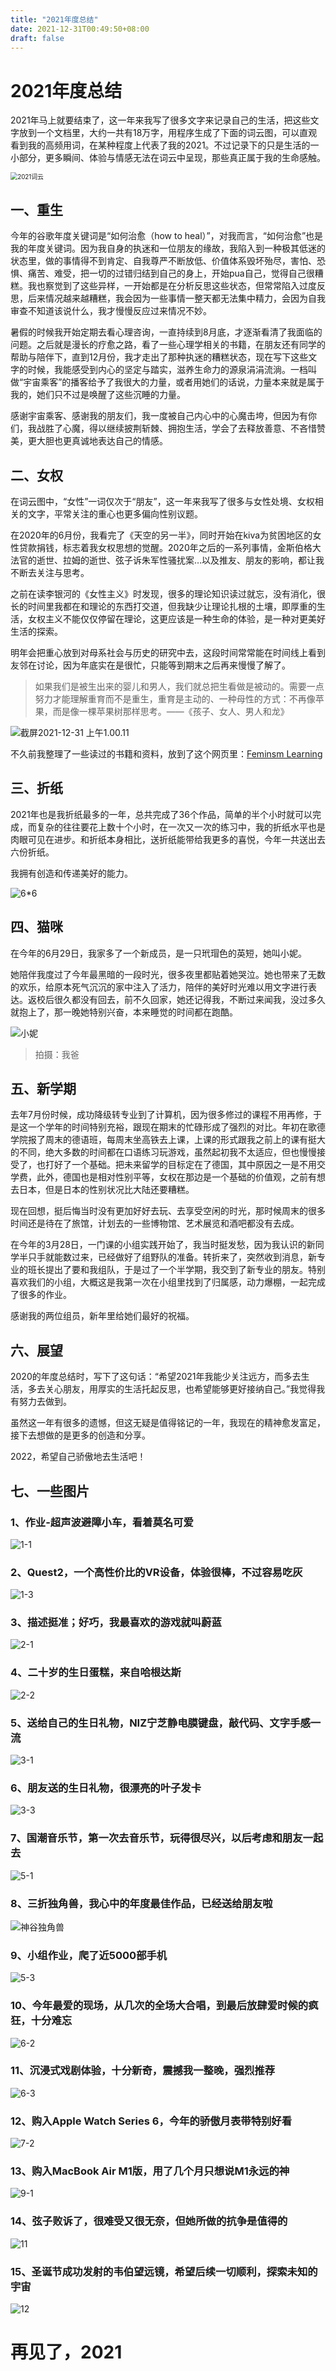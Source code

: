 ```yaml
---
title: "2021年度总结"
date: 2021-12-31T00:49:50+08:00
draft: false
---
```


# 2021年度总结

2021年马上就要结束了，这一年来我写了很多文字来记录自己的生活，把这些文字放到一个文档里，大约一共有18万字，用程序生成了下面的词云图，可以直观看到我的高频用词，在某种程度上代表了我的2021。不过记录下的只是生活的一小部分，更多瞬间、体验与情感无法在词云中呈现，那些真正属于我的生命感触。

<img src="https://cdn.jsdelivr.net/gh/ZDaneel/cloudimg@main/img/202112250054791.png" alt="2021词云" style="zoom:70%;" />

## 一、重生

今年的谷歌年度关键词是“如何治愈（how to heal）”，对我而言，“如何治愈”也是我的年度关键词。因为我自身的执迷和一位朋友的缘故，我陷入到一种极其低迷的状态里，做的事情得不到肯定、自我尊严不断放低、价值体系毁坏殆尽，害怕、恐惧、痛苦、难受，把一切的过错归结到自己的身上，开始pua自己，觉得自己很糟糕。我也察觉到了这些异样，一开始都是在分析反思这些状态，但常常陷入过度反思，后来情况越来越糟糕，我会因为一些事情一整天都无法集中精力，会因为自我审查不知道该说什么，我才慢慢反应过来情况不妙。

暑假的时候我开始定期去看心理咨询，一直持续到8月底，才逐渐看清了我面临的问题。之后就是漫长的疗愈之路，看了一些心理学相关的书籍，在朋友还有同学的帮助与陪伴下，直到12月份，我才走出了那种执迷的糟糕状态，现在写下这些文字的时候，我能感受到内心的坚定与踏实，滋养生命力的源泉涓涓流淌。一档叫做“宇宙乘客”的播客给予了我很大的力量，或者用她们的话说，力量本来就是属于我的，她们只不过是唤醒了这些沉睡的力量。

感谢宇宙乘客、感谢我的朋友们，我一度被自己内心中的心魔击垮，但因为有你们，我战胜了心魔，得以继续披荆斩棘、拥抱生活，学会了去释放善意、不吝惜赞美，更大胆也更真诚地表达自己的情感。

## 二、女权

在词云图中，“女性”一词仅次于“朋友”，这一年来我写了很多与女性处境、女权相关的文字，平常关注的重心也更多偏向性别议题。

在2020年的6月份，我看完了《天空的另一半》，同时开始在kiva为贫困地区的女性贷款捐钱，标志着我女权思想的觉醒。2020年之后的一系列事情，金斯伯格大法官的逝世、拉姆的逝世、弦子诉朱军性骚扰案…以及推友、朋友的影响，都让我不断去关注与思考。

之前在读李银河的《女性主义》时发现，很多的理论知识读过就忘，没有消化，很长的时间里我都在和理论的东西打交道，但我缺少让理论扎根的土壤，即厚重的生活，女权主义不能仅仅停留在理论，这更应该是一种生命的体验，是一种对更美好生活的探索。

明年会把重心放到对母系社会与历史的研究中去，这段时间常常能在时间线上看到友邻在讨论，因为年底实在是很忙，只能等到期末之后再来慢慢了解了。

> 如果我们是被生出来的婴儿和男人，我们就总把生看做是被动的。需要一点努力才能理解重育而不是重生，重育是主动的、一种母性的方式：不再像苹果，而是像一棵苹果树那样思考。——《孩子、女人、男人和龙》

![截屏2021-12-31 上午1.00.11](https://cdn.jsdelivr.net/gh/ZDaneel/cloudimg@main/img/202112310100625.png)

不久前我整理了一些读过的书籍和资料，放到了这个网页里：[Feminsm Learning](https://zdaneel.github.io/femi/feminism/)

## 三、折纸

2021年也是我折纸最多的一年，总共完成了36个作品，简单的半个小时就可以完成，而复杂的往往要花上数十个小时，在一次又一次的练习中，我的折纸水平也是肉眼可见在进步。和折纸本身相比，送折纸能带给我更多的喜悦，今年一共送出去六份折纸。

我拥有创造和传递美好的能力。

![6*6](https://cdn.jsdelivr.net/gh/ZDaneel/cloudimg@main/img/202112260150369.png)

## 四、猫咪

在今年的6月29日，我家多了一个新成员，是一只玳瑁色的英短，她叫小妮。

她陪伴我度过了今年最黑暗的一段时光，很多夜里都贴着她哭泣。她也带来了无数的欢乐，给原本死气沉沉的家中注入了活力，陪伴的美好时光难以用文字进行表达。返校后很久都没有回去，前不久回家，她还记得我，不断过来闻我，没过多久就抱上了，那一晚她特别兴奋，本来睡觉的时间都在跑酷。

![小妮 ](https://cdn.jsdelivr.net/gh/ZDaneel/cloudimg@main/img/202112302031979.jpeg)

> 拍摄：我爸

## 五、新学期

去年7月份时候，成功降级转专业到了计算机，因为很多修过的课程不用再修，于是这一个学年的时间特别充裕，跟现在期末的忙碌形成了强烈的对比。年初在歌德学院报了周末的德语班，每周末坐高铁去上课，上课的形式跟我之前上的课有挺大的不同，绝大多数的时间都在口语练习玩游戏，虽然起初我不太适应，但也慢慢接受了，也打好了一个基础。把未来留学的目标定在了德国，其中原因之一是不用交学费，此外，德国也是相对性别平等，女权在那边是一个基础的价值观，之前有想去日本，但是日本的性别状况比大陆还要糟糕。

现在回想，挺后悔当时没有更加好好去玩、去享受空闲的时光，那时候周末的很多时间还是待在了旅馆，计划去的一些博物馆、艺术展览和酒吧都没有去成。

在今年的3月28日，一门课的小组实践开始了，我当时挺发愁，因为我认识的新同学半只手就能数过来，已经做好了组野队的准备。转折来了，突然收到消息，新专业的班长提出了要和我组队，于是过了一个半学期，我交到了新专业的朋友。特别喜欢我们的小组，大概这是我第一次在小组里找到了归属感，动力爆棚，一起完成了很多的作业。

感谢我的两位组员，新年里给她们最好的祝福。

## 六、展望

2020的年度总结时，写下了这句话：“希望2021年我能少关注远方，而多去生活，多去关心朋友，用厚实的生活托起反思，也希望能够更好接纳自己。”我觉得我有努力去做到。

虽然这一年有很多的遗憾，但这无疑是值得铭记的一年，我现在的精神愈发富足，接下去想做的是更多的创造和分享。

2022，希望自己骄傲地去生活吧！

## 七、一些图片

### 1、作业-超声波避障小车，看着莫名可爱

![1-1](https://cdn.jsdelivr.net/gh/ZDaneel/cloudimg@main/img/202112302343504.jpg)

### 2、Quest2，一个高性价比的VR设备，体验很棒，不过容易吃灰

![1-3](https://cdn.jsdelivr.net/gh/ZDaneel/cloudimg@main/img/202112302345498.jpg)

### 3、描述挺准；好巧，我最喜欢的游戏就叫蔚蓝

![2-1](https://cdn.jsdelivr.net/gh/ZDaneel/cloudimg@main/img/202112302347531.jpeg)

### 4、二十岁的生日蛋糕，来自哈根达斯

![2-2](https://cdn.jsdelivr.net/gh/ZDaneel/cloudimg@main/img/202112302348845.jpg)

### 5、送给自己的生日礼物，NIZ宁芝静电膜键盘，敲代码、文字手感一流

![3-1](https://cdn.jsdelivr.net/gh/ZDaneel/cloudimg@main/img/202112302349904.jpg)

### 6、朋友送的生日礼物，很漂亮的叶子发卡

![3-3](https://cdn.jsdelivr.net/gh/ZDaneel/cloudimg@main/img/202112302352335.jpg)

### 7、国潮音乐节，第一次去音乐节，玩得很尽兴，以后考虑和朋友一起去

![5-1](https://cdn.jsdelivr.net/gh/ZDaneel/cloudimg@main/img/202112310005639.jpeg)

### 8、三折独角兽，我心中的年度最佳作品，已经送给朋友啦

![神谷独角兽](https://cdn.jsdelivr.net/gh/ZDaneel/cloudimg@main/img/202112260210720.jpg)

### 9、小组作业，爬了近5000部手机

![5-3](https://cdn.jsdelivr.net/gh/ZDaneel/cloudimg@main/img/202112310013591.jpeg)

### 10、今年最爱的现场，从几次的全场大合唱，到最后放肆爱时候的疯狂，十分难忘

![6-2](https://cdn.jsdelivr.net/gh/ZDaneel/cloudimg@main/img/202112310012334.jpeg)

### 11、沉浸式戏剧体验，十分新奇，震撼我一整晚，强烈推荐

![6-3](https://cdn.jsdelivr.net/gh/ZDaneel/cloudimg@main/img/202112310013717.jpeg)

### 12、购入Apple Watch Series 6，今年的骄傲月表带特别好看

![7-2](https://cdn.jsdelivr.net/gh/ZDaneel/cloudimg@main/img/202112310014476.jpeg)

### 13、购入MacBook Air M1版，用了几个月只想说M1永远的神

![9-1](https://cdn.jsdelivr.net/gh/ZDaneel/cloudimg@main/img/202112310018389.jpeg)

### 14、弦子败诉了，很难受又很无奈，但她所做的抗争是值得的

![11](https://cdn.jsdelivr.net/gh/ZDaneel/cloudimg@main/img/202112310020889.jpeg)

### 15、圣诞节成功发射的韦伯望远镜，希望后续一切顺利，探索未知的宇宙

![12](https://cdn.jsdelivr.net/gh/ZDaneel/cloudimg@main/img/202112310027245.jpeg)

# 再见了，2021
